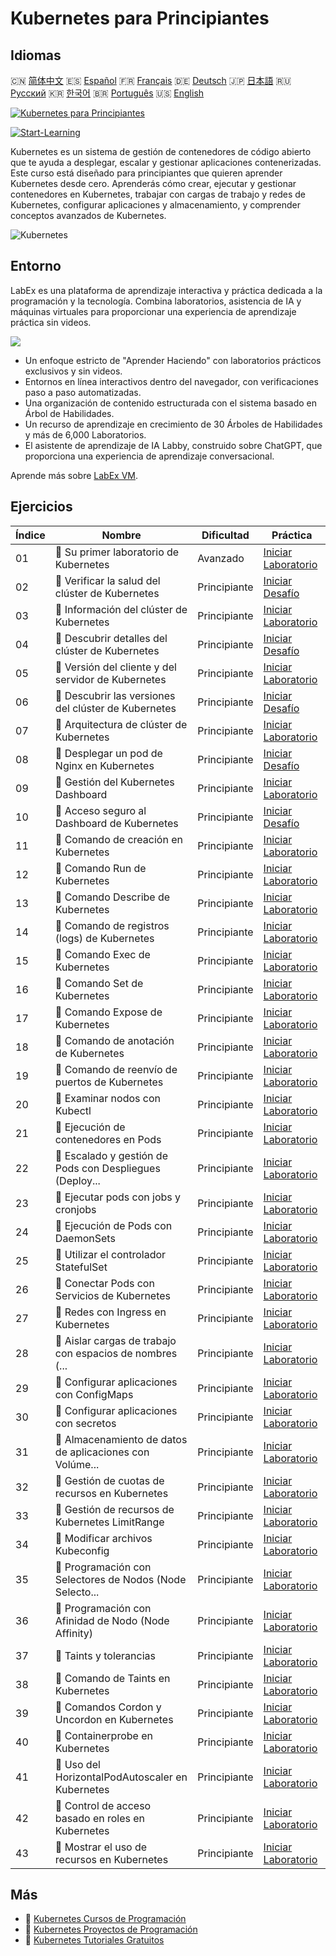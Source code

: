 # Kubernetes para Principiantes

## Idiomas

🇨🇳 [简体中文](README_zh.md) 🇪🇸 [Español](README_es.md) 🇫🇷 [Français](README_fr.md) 🇩🇪 [Deutsch](README_de.md) 🇯🇵 [日本語](README_ja.md) 🇷🇺 [Русский](README_ru.md) 🇰🇷 [한국어](README_ko.md) 🇧🇷 [Português](README_pt.md) 🇺🇸 [English](README.md) 

[![Kubernetes para Principiantes](https://cover-creator.labex.io/kubernetes-for-noobs.png?lang=es)](https://labex.io/es/courses/kubernetes-for-noobs)

[![Start-Learning](https://img.shields.io/badge/Start-Learning-whitesmoke?style=for-the-badge)](https://labex.io/es/courses/kubernetes-for-noobs)

Kubernetes es un sistema de gestión de contenedores de código abierto que te ayuda a desplegar, escalar y gestionar aplicaciones contenerizadas. Este curso está diseñado para principiantes que quieren aprender Kubernetes desde cero. Aprenderás cómo crear, ejecutar y gestionar contenedores en Kubernetes, trabajar con cargas de trabajo y redes de Kubernetes, configurar aplicaciones y almacenamiento, y comprender conceptos avanzados de Kubernetes.

![Kubernetes](https://img.shields.io/badge/Kubernetes-whitesmoke?style=for-the-badge&logo=kubernetes)


## Entorno

LabEx es una plataforma de aprendizaje interactiva y práctica dedicada a la programación y la tecnología. Combina laboratorios, asistencia de IA y máquinas virtuales para proporcionar una experiencia de aprendizaje práctica sin videos.

![](https://tutorial-screenshot.getvm.io/images/vm-1725247253.png)

- Un enfoque estricto de "Aprender Haciendo" con laboratorios prácticos exclusivos y sin videos.
- Entornos en línea interactivos dentro del navegador, con verificaciones paso a paso automatizadas.
- Una organización de contenido estructurada con el sistema basado en Árbol de Habilidades.
- Un recurso de aprendizaje en crecimiento de 30 Árboles de Habilidades y más de 6,000 Laboratorios.
- El asistente de aprendizaje de IA Labby, construido sobre ChatGPT, que proporciona una experiencia de aprendizaje conversacional.

Aprende más sobre [LabEx VM](https://support.labex.io/using-labex/virtual-machine).

## Ejercicios

|   Índice | Nombre                                                   | Dificultad   | Práctica                                                                                                                                        |
|----------|----------------------------------------------------------|--------------|-------------------------------------------------------------------------------------------------------------------------------------------------|
|       01 | 📖 Su primer laboratorio de Kubernetes                   | Avanzado     | <a target='_blank' href='https://labex.io/es/tutorials/kubernetes-your-first-kubernetes-lab-391133'>Iniciar Laboratorio</a>                     |
|       02 | 🎯 Verificar la salud del clúster de Kubernetes          | Principiante | <a target='_blank' href='https://labex.io/es/tutorials/kubernetes-verify-kubernetes-cluster-health-433779'>Iniciar Desafío</a>                  |
|       03 | 📖 Información del clúster de Kubernetes                 | Principiante | <a target='_blank' href='https://labex.io/es/tutorials/kubernetes-kubernetes-cluster-information-8426'>Iniciar Laboratorio</a>                  |
|       04 | 🎯 Descubrir detalles del clúster de Kubernetes          | Principiante | <a target='_blank' href='https://labex.io/es/tutorials/kubernetes-discover-kubernetes-cluster-details-433893'>Iniciar Desafío</a>               |
|       05 | 📖 Versión del cliente y del servidor de Kubernetes      | Principiante | <a target='_blank' href='https://labex.io/es/tutorials/kubernetes-kubernetes-client-and-server-version-9197'>Iniciar Laboratorio</a>            |
|       06 | 🎯 Descubrir las versiones del clúster de Kubernetes     | Principiante | <a target='_blank' href='https://labex.io/es/tutorials/kubernetes-discover-kubernetes-cluster-versions-434105'>Iniciar Desafío</a>              |
|       07 | 📖 Arquitectura de clúster de Kubernetes                 | Principiante | <a target='_blank' href='https://labex.io/es/tutorials/kubernetes-kubernetes-cluster-architecture-8450'>Iniciar Laboratorio</a>                 |
|       08 | 🎯 Desplegar un pod de Nginx en Kubernetes               | Principiante | <a target='_blank' href='https://labex.io/es/tutorials/kubernetes-deploy-a-kubernetes-nginx-pod-433745'>Iniciar Desafío</a>                     |
|       09 | 📖 Gestión del Kubernetes Dashboard                      | Principiante | <a target='_blank' href='https://labex.io/es/tutorials/kubernetes-kubernetes-dashboard-management-15042'>Iniciar Laboratorio</a>                |
|       10 | 🎯 Acceso seguro al Dashboard de Kubernetes              | Principiante | <a target='_blank' href='https://labex.io/es/tutorials/kubernetes-secure-kubernetes-dashboard-access-434106'>Iniciar Desafío</a>                |
|       11 | 📖 Comando de creación en Kubernetes                     | Principiante | <a target='_blank' href='https://labex.io/es/tutorials/kubernetes-kubernetes-create-command-8506'>Iniciar Laboratorio</a>                       |
|       12 | 📖 Comando Run de Kubernetes                             | Principiante | <a target='_blank' href='https://labex.io/es/tutorials/kubernetes-kubernetes-run-command-8456'>Iniciar Laboratorio</a>                          |
|       13 | 📖 Comando Describe de Kubernetes                        | Principiante | <a target='_blank' href='https://labex.io/es/tutorials/kubernetes-kubernetes-describe-command-8101'>Iniciar Laboratorio</a>                     |
|       14 | 📖 Comando de registros (logs) de Kubernetes             | Principiante | <a target='_blank' href='https://labex.io/es/tutorials/kubernetes-kubernetes-logs-command-8099'>Iniciar Laboratorio</a>                         |
|       15 | 📖 Comando Exec de Kubernetes                            | Principiante | <a target='_blank' href='https://labex.io/es/tutorials/kubernetes-kubernetes-exec-command-8502'>Iniciar Laboratorio</a>                         |
|       16 | 📖 Comando Set de Kubernetes                             | Principiante | <a target='_blank' href='https://labex.io/es/tutorials/kubernetes-kubernetes-set-command-8424'>Iniciar Laboratorio</a>                          |
|       17 | 📖 Comando Expose de Kubernetes                          | Principiante | <a target='_blank' href='https://labex.io/es/tutorials/kubernetes-kubernetes-expose-command-8452'>Iniciar Laboratorio</a>                       |
|       18 | 📖 Comando de anotación de Kubernetes                    | Principiante | <a target='_blank' href='https://labex.io/es/tutorials/kubernetes-kubernetes-annotate-command-9679'>Iniciar Laboratorio</a>                     |
|       19 | 📖 Comando de reenvío de puertos de Kubernetes           | Principiante | <a target='_blank' href='https://labex.io/es/tutorials/kubernetes-kubernetes-port-forward-command-18494'>Iniciar Laboratorio</a>                |
|       20 | 📖 Examinar nodos con Kubectl                            | Principiante | <a target='_blank' href='https://labex.io/es/tutorials/kubernetes-examine-nodes-with-kubectl-9790'>Iniciar Laboratorio</a>                      |
|       21 | 📖 Ejecución de contenedores en Pods                     | Principiante | <a target='_blank' href='https://labex.io/es/tutorials/kubernetes-running-containers-in-pods-14998'>Iniciar Laboratorio</a>                     |
|       22 | 📖 Escalado y gestión de Pods con Despliegues (Deploy... | Principiante | <a target='_blank' href='https://labex.io/es/tutorials/kubernetes-scaling-and-managing-pods-with-deployments-9675'>Iniciar Laboratorio</a>      |
|       23 | 📖 Ejecutar pods con jobs y cronjobs                     | Principiante | <a target='_blank' href='https://labex.io/es/tutorials/kubernetes-run-pods-with-jobs-and-cronjobs-11300'>Iniciar Laboratorio</a>                |
|       24 | 📖 Ejecución de Pods con DaemonSets                      | Principiante | <a target='_blank' href='https://labex.io/es/tutorials/kubernetes-running-pod-with-daemonsets-8454'>Iniciar Laboratorio</a>                     |
|       25 | 📖 Utilizar el controlador StatefulSet                   | Principiante | <a target='_blank' href='https://labex.io/es/tutorials/kubernetes-use-statefulsets-controller-9205'>Iniciar Laboratorio</a>                     |
|       26 | 📖 Conectar Pods con Servicios de Kubernetes             | Principiante | <a target='_blank' href='https://labex.io/es/tutorials/kubernetes-connecting-pods-with-kubernetes-services-15815'>Iniciar Laboratorio</a>       |
|       27 | 📖 Redes con Ingress en Kubernetes                       | Principiante | <a target='_blank' href='https://labex.io/es/tutorials/kubernetes-networking-with-ingress-on-kubernetes-9681'>Iniciar Laboratorio</a>           |
|       28 | 📖 Aislar cargas de trabajo con espacios de nombres (... | Principiante | <a target='_blank' href='https://labex.io/es/tutorials/kubernetes-isolating-workloads-with-namespaces-9199'>Iniciar Laboratorio</a>             |
|       29 | 📖 Configurar aplicaciones con ConfigMaps                | Principiante | <a target='_blank' href='https://labex.io/es/tutorials/kubernetes-configuring-apps-with-configmaps-9689'>Iniciar Laboratorio</a>                |
|       30 | 📖 Configurar aplicaciones con secretos                  | Principiante | <a target='_blank' href='https://labex.io/es/tutorials/kubernetes-configuring-apps-with-secrets-8448'>Iniciar Laboratorio</a>                   |
|       31 | 📖 Almacenamiento de datos de aplicaciones con Volúme... | Principiante | <a target='_blank' href='https://labex.io/es/tutorials/kubernetes-storing-application-data-with-persistentvolumes-9685'>Iniciar Laboratorio</a> |
|       32 | 📖 Gestión de cuotas de recursos en Kubernetes           | Principiante | <a target='_blank' href='https://labex.io/es/tutorials/kubernetes-kubernetes-resource-quota-management-15823'>Iniciar Laboratorio</a>           |
|       33 | 📖 Gestión de recursos de Kubernetes LimitRange          | Principiante | <a target='_blank' href='https://labex.io/es/tutorials/kubernetes-kubernetes-limitrange-resource-management-15819'>Iniciar Laboratorio</a>      |
|       34 | 📖 Modificar archivos Kubeconfig                         | Principiante | <a target='_blank' href='https://labex.io/es/tutorials/kubernetes-modify-kubeconfig-files-11297'>Iniciar Laboratorio</a>                        |
|       35 | 📖 Programación con Selectores de Nodos (Node Selecto... | Principiante | <a target='_blank' href='https://labex.io/es/tutorials/kubernetes-scheduing-with-node-selectors-15001'>Iniciar Laboratorio</a>                  |
|       36 | 📖 Programación con Afinidad de Nodo (Node Affinity)     | Principiante | <a target='_blank' href='https://labex.io/es/tutorials/kubernetes-scheduing-with-node-affinity-18468'>Iniciar Laboratorio</a>                   |
|       37 | 📖 Taints y tolerancias                                  | Principiante | <a target='_blank' href='https://labex.io/es/tutorials/kubernetes-taints-and-tolerations-34029'>Iniciar Laboratorio</a>                         |
|       38 | 📖 Comando de Taints en Kubernetes                       | Principiante | <a target='_blank' href='https://labex.io/es/tutorials/kubernetes-kubernetes-taint-command-9195'>Iniciar Laboratorio</a>                        |
|       39 | 📖 Comandos Cordon y Uncordon en Kubernetes              | Principiante | <a target='_blank' href='https://labex.io/es/tutorials/kubernetes-kubernetes-cordon-and-uncordon-command-9664'>Iniciar Laboratorio</a>          |
|       40 | 📖 Containerprobe en Kubernetes                          | Principiante | <a target='_blank' href='https://labex.io/es/tutorials/kubernetes-containerprobe-in-kubernetes-12263'>Iniciar Laboratorio</a>                   |
|       41 | 📖 Uso del HorizontalPodAutoscaler en Kubernetes         | Principiante | <a target='_blank' href='https://labex.io/es/tutorials/kubernetes-using-horizontalpodautoscaler-in-kubernetes-34031'>Iniciar Laboratorio</a>    |
|       42 | 📖 Control de acceso basado en roles en Kubernetes       | Principiante | <a target='_blank' href='https://labex.io/es/tutorials/kubernetes-role-based-access-control-on-kubernetes-9203'>Iniciar Laboratorio</a>         |
|       43 | 📖 Mostrar el uso de recursos en Kubernetes              | Principiante | <a target='_blank' href='https://labex.io/es/tutorials/kubernetes-kubernetes-display-resource-usage-11358'>Iniciar Laboratorio</a>              |

## Más

- 🔗 [Kubernetes Cursos de Programación](https://github.com/labex-labs/awesome-programming-courses)
- 🔗 [Kubernetes Proyectos de Programación](https://github.com/labex-labs/awesome-programming-projects)
- 🔗 [Kubernetes Tutoriales Gratuitos](https://github.com/labex-labs/kubernetes-free-tutorials)

